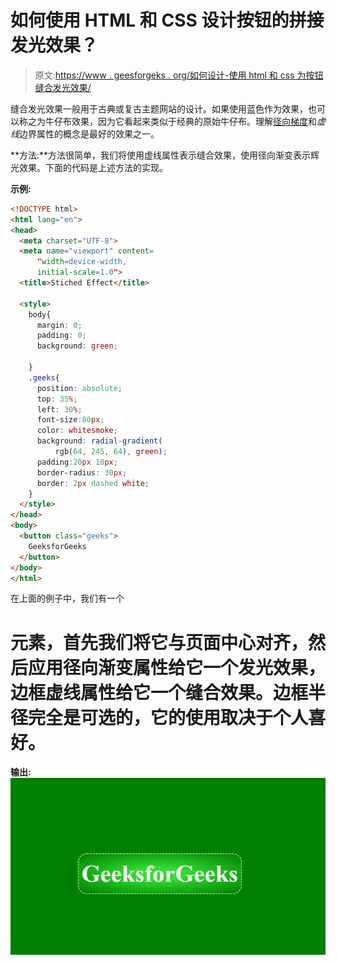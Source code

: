# 如何使用 HTML 和 CSS 设计按钮的拼接发光效果？

> 原文:[https://www . geesforgeks . org/如何设计-使用 html 和 css 为按钮缝合发光效果/](https://www.geeksforgeeks.org/how-to-design-stitched-glowing-effect-for-button-using-html-and-css/)

缝合发光效果一般用于古典或复古主题网站的设计。如果使用蓝色作为效果，也可以称之为牛仔布效果，因为它看起来类似于经典的原始牛仔布。理解[径向梯度](https://www.geeksforgeeks.org/css-radial-gradient-function/)和*虚线*边界属性的概念是最好的效果之一。

**方法:**方法很简单，我们将使用虚线属性表示缝合效果，使用径向渐变表示辉光效果。下面的代码是上述方法的实现。

**示例:**

```html
<!DOCTYPE html>
<html lang="en">
<head>
  <meta charset="UTF-8">
  <meta name="viewport" content=
      "width=device-width,
      initial-scale=1.0">
  <title>Stiched Effect</title>

  <style>
    body{
      margin: 0;
      padding: 0;
      background: green;

    }
    .geeks{
      position: absolute;
      top: 35%;
      left: 30%;
      font-size:80px;
      color: whitesmoke;
      background: radial-gradient(
          rgb(64, 245, 64), green);
      padding:20px 10px;
      border-radius: 30px;
      border: 2px dashed white;
    }
  </style>
</head>
<body>
  <button class="geeks">
    GeeksforGeeks
  </button>
</body>
</html>
```

在上面的例子中，我们有一个

# 元素，首先我们将它与页面中心对齐，然后应用径向渐变属性给它一个发光效果，边框虚线属性给它一个缝合效果。边框半径完全是可选的，它的使用取决于个人喜好。

**输出:**
![](img/ce2f743d9b7aee721b4566dc3577c57c.png)